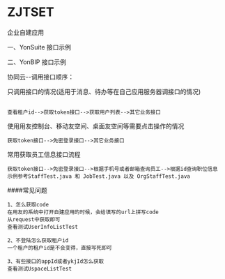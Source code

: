 # ZJTSET
企业自建应用

一、YonSuite 接口示例

二、YonBIP 接口示例

协同云--调用接口顺序：

只调用接口的情况(适用于消息、待办等在自己应用服务器调接口的情况)
```

查看租户id-->获取token接口-->获取用户列表-->其它业务接口
```

使用用友控制台、移动友空间、桌面友空间等需要点击操作的情况
```
获取token接口-->免密登录接口-->其它业务接口
```

常用获取员工信息接口流程
```
获取token接口-->免密登录接口-->根据手机号或者邮箱查询员工-->根据id查询职位信息
示例参考StaffTest.java 和 JobTest.java 以及 OrgStaffTest.java
```

####常见问题

```
1、怎么获取code
在用友的系统中打开自建应用的时候，会给填写的url上拼写code
从request中获取即可
查看测试UserInfoListTest

2、不登陆怎么获取租户id
一个租户的租户id是不会变得，直接写死即可

3、有些接口的appId或者ykjId怎么获取
查看测试UspaceListTest
```
